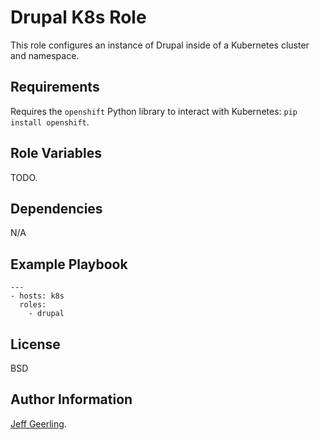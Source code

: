 Drupal K8s Role
=========

This role configures an instance of Drupal inside of a Kubernetes cluster and namespace.

Requirements
------------

Requires the `openshift` Python library to interact with Kubernetes: `pip install openshift`.

Role Variables
--------------

TODO.

Dependencies
------------

N/A

Example Playbook
----------------

```
---
- hosts: k8s
  roles:
    - drupal
```

License
-------

BSD

Author Information
------------------

[Jeff Geerling](https://www.jeffgeerling.com).
